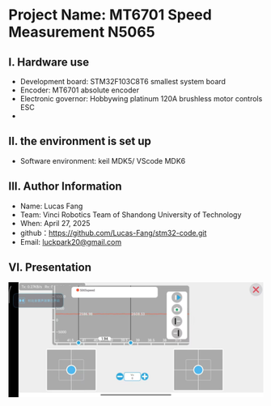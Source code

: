 # Project Name: MT6701 Speed Measurement N5065
## I. Hardware use
- Development board: STM32F103C8T6 smallest system board
- Encoder: MT6701 absolute encoder
- Electronic governor: Hobbywing platinum 120A brushless motor controls ESC
-
## II. the environment is set up
- Software environment: keil MDK5/ VScode MDK6

## III. Author Information
- Name: Lucas Fang
- Team: Vinci Robotics Team of Shandong University of Technology
- When: April 27, 2025
- github：https://github.com/Lucas-Fang/stm32-code.git
- Email: luckpark20@gmail.com

## VI. Presentation
![alt text](a5c12d23277604344258506938b5a6a3.jpg)
